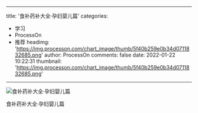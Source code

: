 
---
title: '食补药补大全·孕妇婴儿篇'
categories: 
 - 学习
 - ProcessOn
 - 推荐
headimg: 'https://img.processon.com/chart_image/thumb/5f40b259e0b34d0711832685.png'
author: ProcessOn
comments: false
date: 2022-01-22 10:22:31
thumbnail: 'https://img.processon.com/chart_image/thumb/5f40b259e0b34d0711832685.png'
---

<div>   
<img class="thumb" alt="食补药补大全·孕妇婴儿篇" src="https://img.processon.com/chart_image/thumb/5f40b259e0b34d0711832685.png" referrerpolicy="no-referrer">
<p>食补药补大全·孕妇婴儿篇</p>  
</div>
            